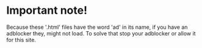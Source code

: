# Important note!

Because these '.html' files have the word 'ad' in its name, if you have an adblocker they, might not load. To solve that stop your adblocker or allow it for this site.
